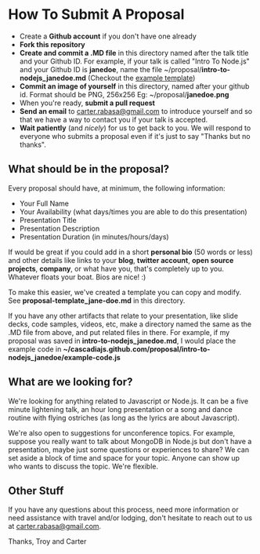 How To Submit A Proposal
========================

* Create a **Github account** if you don't have one already
* **Fork this repository**
* **Create and commit a .MD file** in this directory named after the talk title and your Github ID. For example, if your talk is called "Intro To Node.js" and your Github ID is **janedoe**, name the file ~/proposal/**intro-to-nodejs_janedoe.md** (Checkout the [example template](https://github.com/cascadiajs/cascadiajs.github.com/blob/master/proposal/proposal-template_janedoe.md))
* **Commit an image of yourself** in this directory, named after your github id. Format should be PNG, 256x256 Eg: ~/proposal/**janedoe.png**
* When you're ready, **submit a pull request**
* **Send an email** to [carter.rabasa@gmail.com](mailto:carter.rabasa@gmail.com) to introduce yourself and so that we have a way to contact you if your talk is accepted.
* **Wait patiently** (and *nicely*) for us to get back to you. We will respond to everyone who submits a proposal even if it's just to say "Thanks but no thanks".


What should be in the proposal?
-------------------------------

Every proposal should have, at minimum, the following information: 

* Your Full Name
* Your Availability (what days/times you are able to do this presentation)
* Presentation Title
* Presentation Description
* Presentation Duration (in minutes/hours/days)

If would be great if you could add in a short **personal bio** (50 words or less) and other details like links to your **blog**, **twitter account**, **open source projects**, **company**, or what have you, that's completely up to you. Whatever floats your boat. Bios are nice! :)

To make this easier, we've created a template you can copy and modify. See **proposal-template_jane-doe.md** in this directory.

If you have any other artifacts that relate to your presentation, like slide decks, code samples, videos, etc, make a directory named the same as the .MD file from above, and put related files in there. For example, if my proposal was saved in **intro-to-nodejs_janedoe.md**, I would place the example code in **~/cascadiajs.github.com/proposal/intro-to-nodejs_janedoe/example-code.js** 


What are we looking for?
------------------------

We're looking for anything related to Javascript or Node.js. It can be a five minute lightening talk, an hour long presentation or a song and dance routine with flying ostriches (as long as the lyrics are about Javascript). 

We're also open to suggestions for unconference topics. For example, suppose you really want to talk about MongoDB in Node.js but don't have a presentation, maybe just some questions or experiences to share? We can set aside a block of time and space for your topic. Anyone can show up who wants to discuss the topic. We're flexible.


Other Stuff
-----------

If you have any questions about this process, need more information or need assistance with travel and/or lodging, don't hesitate to reach out to us at [carter.rabasa@gmail.com](mailto:carter.rabasa@gmail.com). 


Thanks,
Troy and Carter